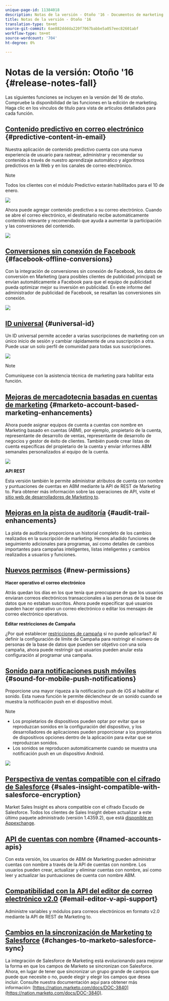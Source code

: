 ```yaml
---
unique-page-id: 11384018
description: Notas de la versión - Otoño '16 - Documentos de marketing - Documentación del producto
title: Notas de la versión - Otoño '16
translation-type: tm+mt
source-git-commit: 6ae882dddda220f7067babbe5a057eec82601abf
workflow-type: tm+mt
source-wordcount: '704'
ht-degree: 0%

---
```



# Notas de la versión: Otoño &#39;16 {#release-notes-fall}

Las siguientes funciones se incluyen en la versión del 16 de otoño. Compruebe la disponibilidad de las funciones en la edición de marketing. Haga clic en los vínculos de título para vista de artículos detallados para cada función.

## [Contenido predictivo en correo electrónico](https://docs.marketo.com/display/docs/predictive+content)  {#predictive-content-in-email}

Nuestra aplicación de contenido predictivo cuenta con una nueva experiencia de usuario para rastrear, administrar y recomendar su contenido a través de nuestro aprendizaje automático y algoritmos predictivos en la Web y en los canales de correo electrónico.

>[!NOTE]
>
>Todos los clientes con el módulo Predictivo estarán habilitados para el 10 de enero.

![](assets/shafe.png)

Ahora puede agregar contenido predictivo a su correo electrónico. Cuando se abre el correo electrónico, el destinatario recibe automáticamente contenido relevante y recomendado que ayuda a aumentar la participación y las conversiones del contenido.

![](assets/predictive.png)

## [Conversiones sin conexión de Facebook](../../product-docs/demand-generation/facebook/understanding-facebook-offline-conversions.md)  {#facebook-offline-conversions}

Con la integración de conversiones sin conexión de Facebook, los datos de conversión en Marketing (para posibles clientes de publicidad principal) se envían automáticamente a Facebook para que el equipo de publicidad pueda optimizar mejor su inversión en publicidad. En este informe del administrador de publicidad de Facebook, se resaltan las conversiones sin conexión.

![](assets/facebook.png)

## [ID universal](../../product-docs/administration/settings/using-a-universal-id-for-subscription-login.md) {#universal-id}

Un ID universal permite acceder a varias suscripciones de marketing con un único inicio de sesión y cambiar rápidamente de una suscripción a otra. Puede usar un solo perfil de comunidad para todas sus suscripciones.

![](assets/image2016-11-3-15-3a10-3a16.png)

>[!NOTE]
>
>Comuníquese con la asistencia técnica de marketing para habilitar esta función.

## [Mejoras de mercadotecnia basadas en cuentas de marketing](https://docs.marketo.com/pages/viewpage.action?pageid=11380718) {#marketo-account-based-marketing-enhancements}

Ahora puede asignar equipos de cuenta a cuentas con nombre en Marketing basado en cuentas (ABM), por ejemplo, propietario de la cuenta, representante de desarrollo de ventas, representante de desarrollo de negocios y gestor de éxito de clientes. También puede crear listas de cuenta específicas del propietario de la cuenta y enviar informes ABM semanales personalizados al equipo de la cuenta.

![](assets/account-team-11-15-16.png)

**API REST**

Esta versión también le permite administrar atributos de cuenta con nombre y puntuaciones de cuentas en ABM mediante la API de REST de Marketing to. Para obtener más información sobre las operaciones de API, visite el [sitio web de desarrolladores de Marketing to](https://developers.marketo.com/rest-api/lead-database/named-accounts).

## [Mejoras en la pista de auditoría](../../product-docs/administration/audit-trail/change-details-in-audit-trail.md) {#audit-trail-enhancements}

La pista de auditoría proporciona un historial completo de los cambios realizados en la suscripción de marketing. Hemos añadido funciones de seguimiento adicionales para programas, así como detalles de cambios importantes para campañas inteligentes, listas inteligentes y cambios realizados a usuarios y funciones.

## [Nuevos permisos](../../product-docs/administration/users-and-roles/managing-user-roles-and-permissions/descriptions-of-role-permissions.md) {#new-permissions}

**Hacer operativo el correo electrónico**

Atrás quedan los días en los que tenía que preocuparse de que los usuarios enviaran correos electrónicos transaccionales a las personas de la base de datos que no estaban suscritos. Ahora puede especificar qué usuarios pueden hacer operativo un correo electrónico o editar los mensajes de correo electrónico operativos.

**Editar restricciones de Campaña**

¿Por qué establecer [restricciones de campaña](https://docs.marketo.com/display/DOCS/Enable+Lead+Restrictions+for+Smart+Campaigns) si no puede aplicarlas? Al definir la configuración de límite de Campaña para restringir el número de personas de la base de datos que pueden ser objetivo con una sola campaña, ahora puede restringir qué usuarios pueden anular esta configuración al programar una campaña.

## [Sonido para notificaciones push móviles](../../product-docs/mobile-marketing/push-notifications/configure-mobile-push-notification.md) {#sound-for-mobile-push-notifications}

Proporcione una mayor riqueza a la notificación push de iOS al habilitar el sonido. Esta nueva función le permite déclencheur de un sonido cuando se muestra la notificación push en el dispositivo móvil.

>[!NOTE]
>
>* Los propietarios de dispositivos pueden optar por evitar que se reproduzcan sonidos en la configuración del dispositivo, y los desarrolladores de aplicaciones pueden proporcionar a los propietarios de dispositivos opciones dentro de la aplicación para evitar que se reproduzcan sonidos.
>* Los sonidos se reproducen automáticamente cuando se muestra una notificación push en un dispositivo Android.

>



![](assets/sound-for-push-notifications.png)

## [Perspectiva de ventas compatible con el cifrado de Salesforce](../../product-docs/marketo-sales-insight/msi-for-salesforce/installation/install-marketo-sales-insight-package-in-salesforce-appexchange.md) {#sales-insight-compatible-with-salesforce-encryption}

Market Sales Insight es ahora compatible con el cifrado Escudo de Salesforce. Todos los clientes de Sales Insight deben actualizar a este último paquete administrado (versión 1.4359.2), que está [disponible en Appexchange](https://appexchange.salesforce.com/listingDetail?listingId=a0N30000001SVZmEAO).

## [API de cuentas con nombre](https://developers.marketo.com/rest-api/lead-database/named-accounts/) {#named-accounts-apis}

Con esta versión, los usuarios de ABM de Marketing pueden administrar cuentas con nombre a través de la API de cuentas con nombre. Los usuarios pueden crear, actualizar y eliminar cuentas con nombre, así como leer y actualizar las puntuaciones de cuenta con nombre ABM.

## [Compatibilidad con la API del editor de correo electrónico v2.0](https://developers.marketo.com/rest-api/assets/emails/) {#email-editor-v-api-support}

Administre variables y módulos para correos electrónicos en formato v2.0 mediante la API de REST de Marketing to.

## [Cambios en la sincronización de Marketing to Salesforce](https://nation.marketo.com/docs/DOC-3840) {#changes-to-marketo-salesforce-sync}

La integración de Salesforce de Marketing está evolucionando para mejorar la forma en que los campos de Marketo se sincronizan con Salesforce. Ahora, en lugar de tener que sincronizar un grupo grande de campos que puede que necesite o no, puede elegir y elegir los campos que desea incluir. Consulte nuestra documentación aquí para obtener más información: [https://nation.marketo.com/docs/DOC-3840](https://nation.marketo.com/docs/DOC-3840).

